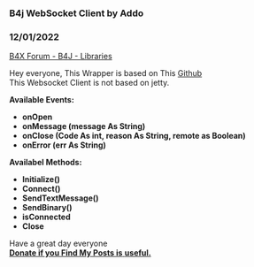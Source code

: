 ### B4j WebSocket Client by Addo
### 12/01/2022
[B4X Forum - B4J - Libraries](https://www.b4x.com/android/forum/threads/144543/)

Hey everyone, This Wrapper is based on This [Github](https://github.com/TooTallNate/Java-WebSocket)  
This Websocket Client is not based on jetty.  
  
**Available Events:**  

- **onOpen**
- **onMessage (message As String)**
- **onClose (Code As int, reason As String, remote as Boolean)**
- **onError (err As String)**

**Availabel Methods:**  

- **Initialize()**
- **Connect()**
- **SendTextMessage()**
- **SendBinary()**
- **isConnected**
- **Close**

Have a great day everyone  
[**Donate if you Find My Posts is** **useful.**](https://www.paypal.com/paypalme/addohm)